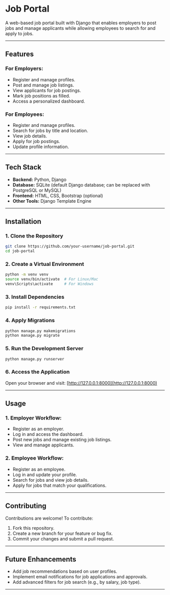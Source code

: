 # **Job Portal**

A web-based job portal built with Django that enables employers to post jobs and manage applicants while allowing employees to search for and apply to jobs.

---

## **Features**

### **For Employers:**
- Register and manage profiles.
- Post and manage job listings.
- View applicants for job postings.
- Mark job positions as filled.
- Access a personalized dashboard.

### **For Employees:**
- Register and manage profiles.
- Search for jobs by title and location.
- View job details.
- Apply for job postings.
- Update profile information.

---

## **Tech Stack**
- **Backend:** Python, Django
- **Database:** SQLite (default Django database; can be replaced with PostgreSQL or MySQL)
- **Frontend:** HTML, CSS, Bootstrap (optional)
- **Other Tools:** Django Template Engine

---

## **Installation**

### **1. Clone the Repository**
```bash
git clone https://github.com/your-username/job-portal.git
cd job-portal
```

### **2. Create a Virtual Environment**
```bash
python -m venv venv
source venv/bin/activate  # For Linux/Mac
venv\Scripts\activate     # For Windows
```

### **3. Install Dependencies**
```bash
pip install -r requirements.txt
```

### **4. Apply Migrations**
```bash
python manage.py makemigrations
python manage.py migrate
```

### **5. Run the Development Server**
```bash
python manage.py runserver
```

### **6. Access the Application**
Open your browser and visit: [http://127.0.0.1:8000](http://127.0.0.1:8000)

---


## **Usage**

### **1. Employer Workflow:**
- Register as an employer.
- Log in and access the dashboard.
- Post new jobs and manage existing job listings.
- View and manage applicants.

### **2. Employee Workflow:**
- Register as an employee.
- Log in and update your profile.
- Search for jobs and view job details.
- Apply for jobs that match your qualifications.

---

## **Contributing**
Contributions are welcome! To contribute:
1. Fork this repository.
2. Create a new branch for your feature or bug fix.
3. Commit your changes and submit a pull request.

---


## **Future Enhancements**
- Add job recommendations based on user profiles.
- Implement email notifications for job applications and approvals.
- Add advanced filters for job search (e.g., by salary, job type).

---

